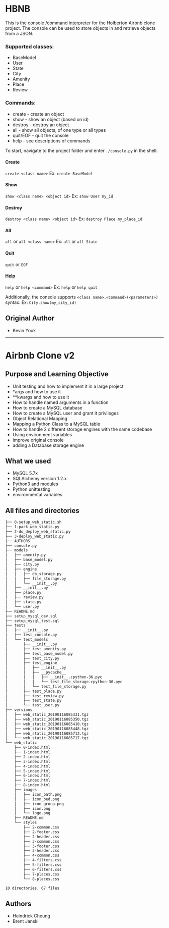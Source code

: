 # HBNB

This is the console /command interpreter for the Holberton Airbnb clone project. The console can be used to store objects in and retrieve objects from a JSON.

### Supported classes:
* BaseModel
* User
* State
* City
* Amenity
* Place
* Review

### Commands:
* create - create an object
* show - show an object (based on id)
* destroy - destroy an object
* all - show all objects, of one type or all types
* quit/EOF - quit the console
* help - see descriptions of commands

To start, navigate to the project folder and enter `./console.py` in the shell.

#### Create
`create <class name>`
Ex:
`create BaseModel`

#### Show
`show <class name> <object id>`
Ex:
`show User my_id`

#### Destroy
`destroy <class name> <object id>`
Ex:
`destroy Place my_place_id`

#### All
`all` or `all <class name>`
Ex:
`all` or `all State`

#### Quit
`quit` or `EOF`

#### Help
`help` or `help <command>`
Ex:
`help` or `help quit`

Additionally, the console supports `<class name>.<command>(<parameters>)` syntax.
Ex:
`City.show(my_city_id)`

## Original Author
* Kevin Yook
-----------------

# Airbnb Clone v2

## Purpose and Learning Objective
* Unit testing and how to implement it in a large project
* *args and how to use it
* **kwargs and how to use it
* How to handle named arguments in a function
* How to create a MySQL database
* How to create a MySQL user and grant it privileges
* Object Relational Mapping
* Mapping a Python Class to a MySQL table
* How to handle 2 different storage engines with the same codebase
* Using environment variables
* improve original console
* adding a Database storage engine

## What we used
* MySQL 5.7x
* SQLAlchemy version 1.2.x
* Python3 and modules
* Python unittesting
* environmental variables

## All files and directories
```bash
├── 0-setup_web_static.sh
├── 1-pack_web_static.py
├── 2-do_deploy_web_static.py
├── 3-deploy_web_static.py
├── AUTHORS
├── console.py
├── models
│   ├── amenity.py
│   ├── base_model.py
│   ├── city.py
│   ├── engine
│   │   ├── db_storage.py
│   │   ├── file_storage.py
│   │   └── __init__.py
│   ├── __init__.py
│   ├── place.py
│   ├── review.py
│   ├── state.py
│   └── user.py
├── README.md
├── setup_mysql_dev.sql
├── setup_mysql_test.sql
├── tests
│   ├── __init__.py
│   ├── test_console.py
│   └── test_models
│       ├── __init__.py
│       ├── test_amenity.py
│       ├── test_base_model.py
│       ├── test_city.py
│       ├── test_engine
│       │   ├── __init__.py
│       │   ├── __pycache__
│       │   │   ├── __init__.cpython-36.pyc
│       │   │   └── test_file_storage.cpython-36.pyc
│       │   └── test_file_storage.py
│       ├── test_place.py
│       ├── test_review.py
│       ├── test_state.py
│       └── test_user.py
├── versions
│   ├── web_static_20190116085331.tgz
│   ├── web_static_20190116085350.tgz
│   ├── web_static_20190116085410.tgz
│   ├── web_static_20190116085448.tgz
│   ├── web_static_20190116085713.tgz
│   └── web_static_20190116085717.tgz
└── web_static
    ├── 0-index.html
    ├── 1-index.html
    ├── 2-index.html
    ├── 3-index.html
    ├── 4-index.html
    ├── 5-index.html
    ├── 6-index.html
    ├── 7-index.html
    ├── 8-index.html
    ├── images
    │   ├── icon_bath.png
    │   ├── icon_bed.png
    │   ├── icon_group.png
    │   ├── icon.png
    │   └── logo.png
    ├── README.md
    └── styles
        ├── 2-common.css
        ├── 2-footer.css
        ├── 2-header.css
        ├── 3-common.css
        ├── 3-footer.css
        ├── 3-header.css
        ├── 4-common.css
        ├── 4-filters.css
        ├── 5-filters.css
        ├── 6-filters.css
        ├── 7-places.css
        └── 8-places.css

10 directories, 67 files
```

## Authors
* Heindrick Cheung
* Brent Janski